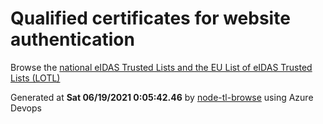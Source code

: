 # Qualified certificates for website authentication 
 Browse the [national eIDAS Trusted Lists and the EU List of eIDAS Trusted Lists (LOTL)](https://webgate.ec.europa.eu/tl-browser/#/) 
 
 
Generated at **Sat 06/19/2021  0:05:42.46** by [node-tl-browse](https://github.com/ymedlop/node-tl-browser) using Azure Devops 
